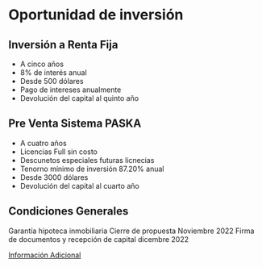 # Oportunidad de inversión

## Inversión a Renta Fija
* A cinco años
* 8% de interés anual
* Desde 500 dólares
* Pago de intereses anualmente
* Devolución del capital al quinto año

## Pre Venta Sistema PASKA
* A cuatro años
* Licencias Full sin costo
* Descunetos especiales futuras licnecias
* Tenorno mínimo de inversión 87.20% anual
* Desde 3000 dólares
* Devolución del capital al cuarto año

## Condiciones Generales
Garantía hipoteca inmobiliaria
Cierre de propuesta Noviembre 2022
Firma de documentos y recepción de capital dicembre 2022

[Información Adicional](./InfoAdicOportunidad.md)
